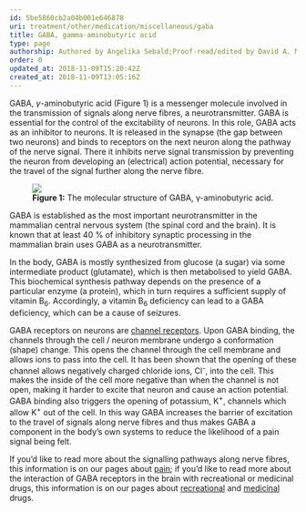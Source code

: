 ```yaml
---
id: 5be5860cb2a04b001e646878
uri: treatment/other/medication/miscellaneous/gaba
title: GABA, gamma-aminobutyric acid
type: page
authorship: Authored by Angelika Sebald;Proof-read/edited by David A. Mitchell
order: 0
updated_at: 2018-11-09T15:20:42Z
created_at: 2018-11-09T13:05:16Z
---
```


<p>GABA, <i>γ</i>-aminobutyric acid (Figure 1) is a messenger molecule
    involved in the transmission of signals along nerve fibres,
    a neurotransmitter. GABA is essential for the control of
    the excitability of neurons. In this role, GABA acts as an
    inhibitor to neurons. It is released in the synapse (the
    gap between two neurons) and binds to receptors on the next
    neuron along the pathway of the nerve signal. There it inhibits
    nerve signal transmission by preventing the neuron from developing
    an (electrical) action potential, necessary for the travel
    of the signal further along the nerve fibre.</p>
<figure><img src="/treatment-other-medication-miscellaneous-GABA-figure1.png">
    <figcaption><strong>Figure 1:</strong> The molecular structure of GABA,
        γ-aminobutyric acid.</figcaption>
</figure>
<p>GABA is established as the most important neurotransmitter in
    the mammalian central nervous system (the spinal cord and
    the brain). It is known that at least 40 % of inhibitory
    synaptic processing in the mammalian brain uses GABA as a
    neurotransmitter.</p>
<p>In the body, GABA is mostly synthesized from glucose (a sugar)
    via some intermediate product (glutamate), which is then
    metabolised to yield GABA. This biochemical synthesis pathway
    depends on the presence of a particular enzyme (a protein),
    which in turn requires a sufficient supply of vitamin B<sub>6</sub>.
    Accordingly, a vitamin B<sub>6</sub> deficiency can lead
    to a GABA deficiency, which can be a cause of seizures.  </p>
<p>GABA receptors on neurons are <a href="/treatment/other/medication/pain/more-info">channel receptors</a>.
    Upon GABA binding, the channels through the cell / neuron
    membrane undergo a conformation (shape) change. This opens
    the channel through the cell membrane and allows ions to
    pass into the cell. It has been shown that the opening of
    these channel allows negatively charged chloride ions, Cl<sup>-</sup>,
    into the cell. This makes the inside of the cell more negative
    than when the channel is not open, making it harder to excite
    that neuron and cause an action potential. GABA binding also
    triggers the opening of potassium, K<sup>+</sup>, channels
    which allow K<sup>+</sup> out of the cell. In this way GABA
    increases the barrier of excitation to the travel of signals
    along nerve fibres and thus makes GABA a component in the
    body’s own systems to reduce the likelihood of a pain signal
    being felt.</p>
<aside>
    <p>If you’d like to read more about the signalling pathways
        along nerve fibres, this information is on our pages
        about <a href="/treatment/other/medication/pain/more-info">pain</a>;
        if you’d like to read more about the interaction of GABA
        receptors in the brain with recreational or medicinal
        drugs, this information is on our pages about <a href="/diagnosis/drugs/other">recreational</a>        and <a href="/diagnosis/drugs/other">medicinal</a>        drugs.</p>
</aside>

